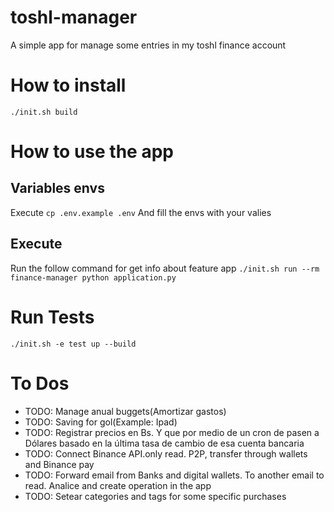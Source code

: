 # toshl-manager
A simple app for manage some entries in my toshl finance account

# How to install

`./init.sh build`

# How to use the app

## Variables envs
Execute `cp .env.example .env` And fill the envs with your valies


## Execute

Run the follow command for get info about feature app
`./init.sh run --rm finance-manager python application.py`

# Run Tests
`./init.sh -e test up --build`
# To Dos

- TODO: Manage anual buggets(Amortizar gastos)
- TODO: Saving for gol(Example: Ipad)
- TODO: Registrar precios en Bs. Y que por medio de un cron de pasen a Dólares basado en la última tasa de cambio de esa cuenta bancaria
- TODO: Connect Binance API.only read. P2P, transfer through wallets and Binance pay 
- TODO: Forward email from Banks and digital wallets. To another email to read. Analice and create operation in the app
- TODO: Setear categories and tags for some specific purchases
